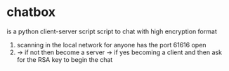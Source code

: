 # chatbox
is a python client-server script script to chat with high encryption format

 1) scanning in the local network for anyone has the port 61616 open
 2)   -> if not then become a server
      -> if yes becoming a client and then ask for the RSA key to begin the chat  
